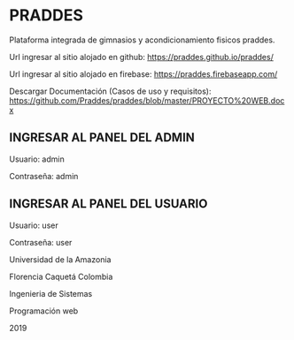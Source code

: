 # PRADDES

Plataforma integrada de gimnasios y acondicionamiento fisicos praddes.

Url ingresar al sitio alojado en github: https://praddes.github.io/praddes/

Url ingresar al sitio alojado en firebase: https://praddes.firebaseapp.com/

Descargar Documentación (Casos de uso y requisitos): https://github.com/Praddes/praddes/blob/master/PROYECTO%20WEB.docx

## INGRESAR AL PANEL DEL ADMIN
Usuario: admin

Contraseña: admin

## INGRESAR AL PANEL DEL USUARIO
Usuario: user

Contraseña: user

Universidad de la Amazonia

Florencia Caquetá Colombia

Ingenieria de Sistemas

Programación web

2019
